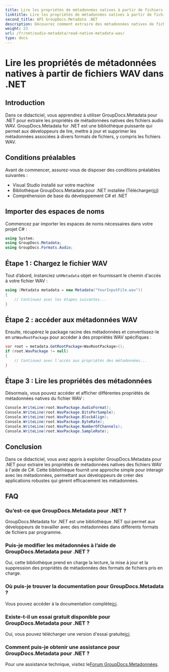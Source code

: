```yaml
---
title: Lire les propriétés de métadonnées natives à partir de fichiers WAV dans .NET
linktitle: Lire les propriétés de métadonnées natives à partir de fichiers WAV dans .NET
second_title: API GroupDocs.Metadata .NET
description: Découvrez comment extraire des métadonnées natives de fichiers WAV à l'aide de GroupDocs.Metadata pour .NET. Tutoriel C# simple pour lire les propriétés du fichier WAV.
weight: 23
url: /fr/net/audio-metadata/read-native-metadata-wav/
type: docs
---
```

# Lire les propriétés de métadonnées natives à partir de fichiers WAV dans .NET

## Introduction
Dans ce didacticiel, vous apprendrez à utiliser GroupDocs.Metadata pour .NET pour extraire les propriétés de métadonnées natives des fichiers audio WAV. GroupDocs.Metadata for .NET est une bibliothèque puissante qui permet aux développeurs de lire, mettre à jour et supprimer les métadonnées associées à divers formats de fichiers, y compris les fichiers WAV.
## Conditions préalables
Avant de commencer, assurez-vous de disposer des conditions préalables suivantes :
- Visual Studio installé sur votre machine
-  Bibliothèque GroupDocs.Metadata pour .NET installée (Télécharger[ici](https://releases.groupdocs.com/metadata/net/))
- Compréhension de base du développement C# et .NET

## Importer des espaces de noms
Commencez par importer les espaces de noms nécessaires dans votre projet C# :
```csharp
using System;
using GroupDocs.Metadata;
using GroupDocs.Formats.Audio;
```
## Étape 1 : Chargez le fichier WAV
 Tout d’abord, instanciez un`Metadata` objet en fournissant le chemin d'accès à votre fichier WAV :
```csharp
using (Metadata metadata = new Metadata("YourInputFile.wav"))
{
    // Continuez avec les étapes suivantes...
}
```
## Étape 2 : accéder aux métadonnées WAV
 Ensuite, récupérez le package racine des métadonnées et convertissez-le en un`WavRootPackage` pour accéder à des propriétés WAV spécifiques :
```csharp
var root = metadata.GetRootPackage<WavRootPackage>();
if (root.WavPackage != null)
{
    // Continuez avec l'accès aux propriétés des métadonnées...
}
```
## Étape 3 : Lire les propriétés des métadonnées
Désormais, vous pouvez accéder et afficher différentes propriétés de métadonnées natives du fichier WAV :
```csharp
Console.WriteLine(root.WavPackage.AudioFormat);
Console.WriteLine(root.WavPackage.BitsPerSample);
Console.WriteLine(root.WavPackage.BlockAlign);
Console.WriteLine(root.WavPackage.ByteRate);
Console.WriteLine(root.WavPackage.NumberOfChannels);
Console.WriteLine(root.WavPackage.SampleRate);
```

## Conclusion
Dans ce didacticiel, vous avez appris à exploiter GroupDocs.Metadata pour .NET pour extraire les propriétés de métadonnées natives des fichiers WAV à l'aide de C#. Cette bibliothèque fournit une approche simple pour interagir avec les métadonnées, permettant aux développeurs de créer des applications robustes qui gèrent efficacement les métadonnées.

## FAQ
### Qu’est-ce que GroupDocs.Metadata pour .NET ?
GroupDocs.Metadata for .NET est une bibliothèque .NET qui permet aux développeurs de travailler avec des métadonnées dans différents formats de fichiers par programme.
### Puis-je modifier les métadonnées à l’aide de GroupDocs.Metadata pour .NET ?
Oui, cette bibliothèque prend en charge la lecture, la mise à jour et la suppression des propriétés de métadonnées des formats de fichiers pris en charge.
### Où puis-je trouver la documentation pour GroupDocs.Metadata ?
 Vous pouvez accéder à la documentation complète[ici](https://tutorials.groupdocs.com/metadata/net/).
### Existe-t-il un essai gratuit disponible pour GroupDocs.Metadata pour .NET ?
 Oui, vous pouvez télécharger une version d'essai gratuite[ici](https://releases.groupdocs.com/).
### Comment puis-je obtenir une assistance pour GroupDocs.Metadata pour .NET ?
 Pour une assistance technique, visitez le[Forum GroupDocs.Metadonnées](https://forum.groupdocs.com/c/metadata/14).